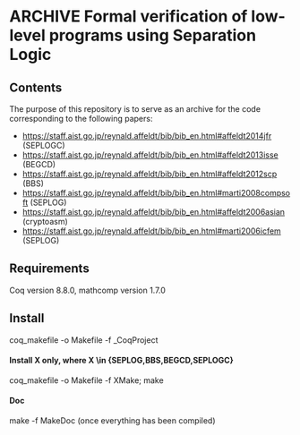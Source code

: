 ARCHIVE Formal verification of low-level programs using Separation Logic
========================================================================

## Contents

The purpose of this repository is to serve as an archive for the code
corresponding to the following papers:
- https://staff.aist.go.jp/reynald.affeldt/bib/bib_en.html#affeldt2014jfr (SEPLOGC)
- https://staff.aist.go.jp/reynald.affeldt/bib/bib_en.html#affeldt2013isse (BEGCD)
- https://staff.aist.go.jp/reynald.affeldt/bib/bib_en.html#affeldt2012scp (BBS)
- https://staff.aist.go.jp/reynald.affeldt/bib/bib_en.html#marti2008compsoft (SEPLOG)
- https://staff.aist.go.jp/reynald.affeldt/bib/bib_en.html#affeldt2006asian (cryptoasm)
- https://staff.aist.go.jp/reynald.affeldt/bib/bib_en.html#marti2006icfem (SEPLOG)

## Requirements

Coq version 8.8.0, mathcomp version 1.7.0

## Install

coq_makefile -o Makefile -f _CoqProject

#### Install X only, where X \in {SEPLOG,BBS,BEGCD,SEPLOGC}

coq_makefile -o Makefile -f XMake; make

#### Doc

make -f MakeDoc
(once everything has been compiled)
